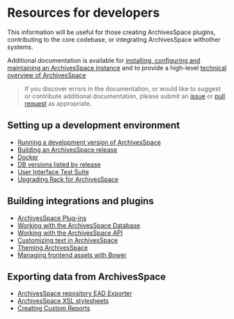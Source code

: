# Resources for developers

This information will be useful for those creating ArchivesSpace plugins, contributing to the core codebase, or integrating ArchivesSpace withother systems.

Additional documentation is available for [installing, configuring and maintaining an ArchivesSpace instance](./readme_implement.md) and to provide a high-level [technical overview of ArchivesSpace](./readme_evaluate.md)

> If you discover errors in the documentation, or would like to suggest or contribute additional documentation, please submit an [issue](https://github.com/archivesspace/tech-docs/issues) or [pull request](https://github.com/archivesspace/tech-docs/pulls) as appropriate.

## Setting up a development environment
* [Running a development version of ArchivesSpace](./development/dev.md)
* [Building an ArchivesSpace release](./development/release.md)
* [Docker](./development/docker.md)
* [DB versions listed by release](./development/release_schema_versions.md)
* [User Interface Test Suite](./development/ui_test.md)
* [Upgrading Rack for ArchivesSpace](./development/jruby-rack-build.md)

## Building integrations and plugins
* [ArchivesSpace Plug-ins](./customization/plugins.md)
* [Working with the ArchivesSpace Database](./backend/database.md)
* [Working with the ArchivesSpace API](./api)
* [Customizing text in ArchivesSpace](./customization/locales.md)
* [Theming ArchivesSpace](./customization/theming.md)
* [Managing frontend assets with Bower](./customization/bower.md)
  
## Exporting data from ArchivesSpace
* [ArchivesSpace repository EAD Exporter](./import_export/ead_exporter.md)
* [ArchivesSpace XSL stylesheets](./import_export/xsl_stylesheets.md)
* [Creating Custom Reports](./customization/reports.md)
